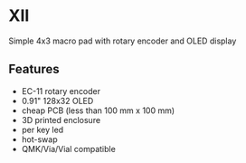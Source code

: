 # XII

Simple 4x3 macro pad with rotary encoder and OLED display

## Features

- EC-11 rotary encoder
- 0.91" 128x32 OLED
- cheap PCB (less than 100 mm x 100 mm)
- 3D printed enclosure
- per key led
- hot-swap
- QMK/Via/Vial compatible
